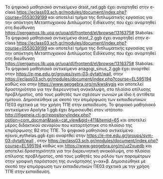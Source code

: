 Το ψηφιακό μαθησιακό αντικείμενο drast_rad.ggb έχει αναρτηθεί στην e-class https://eclass03.sch.gr/modules/document/index.php?course=0553039199 και αποτελεί τμήμα της διπλωματικής εργασίας για την απόκτηση Μεταπτυχιακού Διπλώματος Ειδίκευσης που έχει αναρτηθεί στη διεύθυνση https://pergamos.lib.uoa.gr/uoa/dl/frontend/el/browse/1316375# Stabolas.
Το ψηφιακό μαθησιακό αντικείμενο drast_2.ggb έχει αναρτηθεί στην e-class https://eclass03.sch.gr/modules/document/index.php?course=0553039199 και αποτελεί τμήμα της διπλωματικής εργασίας για την απόκτηση Μεταπτυχιακού Διπλώματος Ειδίκευσης που έχει αναρτηθεί στη διεύθυνση https://pergamos.lib.uoa.gr/uoa/dl/frontend/el/browse/1316375# Stabolas.
Το ψηφιακό μαθησιακό αντικείμενο anagogi_sinus_2.ggb έχει αναρτθεί στην https://e-me.edu.gr/groups/sym-03-dytatt/wall, στην https://eclass03.sch.gr/modules/document/index.php?course=EL595194 καθώς και στην https://www.geogebra.org/m/kwskygjs και αποτελεί δραστηριότητα για την διερευνητική ανακάλυψη, στο πλαίσιο επίλυσης προβλήματος, από τους μαθητές των σχέσεων γωνιών με ίδιο ή αντίθετα ημίτονα. Δημοσιεύθηκε με σκοπό την επιμόρφωση των εκπαιδευτικών ΠΕ03 σχετικά με την χρήση ΤΠΕ στην εκπαίδευση. 
Το ψηφιακό μαθησιακό αντικείμενο Apolyta 1.ggb έχει δημοσιευθεί στον ιστότοπο http://ifigeneia.cti.gr/repository/index.php?option=com_docman&task=cat_view&gid=411&Itemid=65 και αποτελεί μέρος διδακτικού σεναρίου που καταρτήστηκε στο πλαίσιο της επιμόρφωσης Β2 στις ΤΠΕ.
Το ψηφιακό μαθησιακό αντικείμενο ejisvsi_eytheias.ggb έχει αναρτθεί στην https://e-me.edu.gr/groups/sym-03-dytatt/wall , στην https://eclass03.sch.gr/modules/document/index.php?course=EL595194 καθώς και  https://www.geogebra.org/m/uz2xuedb και αποτελεί δραστηριότητα για την διερευνητική ανακάλυψη, στο πλαίσιο επίλυσης προβλήματος, από τους μαθητές του ρόλου των παραμέτρων στην γραφική παράσταση της συνάρτησης y=αx+β. Δημοσιεύθηκε με σκοπό την επιμόρφωση των εκπαιδευτικών ΠΕ03 σχετικά με την χρήση ΤΠΕ στην εκπαίδευση. 
